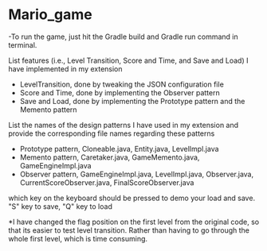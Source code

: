 # Mario_game


-To run the game, just hit the Gradle build and Gradle run command in terminal.


List features (i.e., Level Transition, Score and Time, and Save and Load) I have implemented in my extension
- LevelTransition, done by tweaking the JSON configuration file
- Score and Time, done by implementing the Observer pattern
- Save and Load, done by implementing the Prototype pattern and the Memento pattern



List the names of the design patterns I have used in my extension and provide the corresponding file names regarding these patterns
- Prototype pattern, Cloneable.java, Entity.java, LevelImpl.java
- Memento pattern, Caretaker.java, GameMemento.java, GameEngineImpl.java
- Observer pattern, GameEngineImpl.java, LevelImpl.java, Observer.java, CurrentScoreObserver.java, FinalScoreObserver.java




which key on the keyboard should be pressed to demo your load and save.
"S" key to save, "Q" key to load 



*I have changed the flag position on the first level from the original code, so that its easier to test level transition. Rather than having to go through the whole first level, which is time consuming. 
